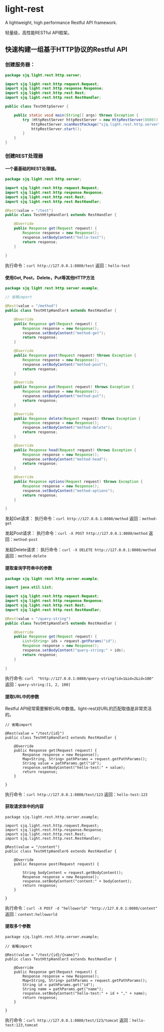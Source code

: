 # light-rest
A lightweight, high performance Restful API framework.

轻量级，高性能RESTful API框架。


## 快速构建一组基于HTTP协议的Restful API

### 创建服务器：
```java
package sjq.light.rest.http.server;

import sjq.light.rest.http.request.Request;
import sjq.light.rest.http.response.Response;
import sjq.light.rest.http.rest.Rest;
import sjq.light.rest.http.rest.RestHandler;

public class TestHttpServer {

	public static void main(String[] args) throws Exception {
		try (HttpRestServer httpRestServer = new HttpRestServer(8080)) {
			httpRestServer.scanRestPackage("sjq.light.rest.http.server");
			httpRestServer.start();
		}
	}
}
```


### 创建REST处理器

#### 一个最基础的REST处理器。
```java
package sjq.light.rest.http.server;

import sjq.light.rest.http.request.Request;
import sjq.light.rest.http.response.Response;
import sjq.light.rest.http.rest.Rest;
import sjq.light.rest.http.rest.RestHandler;

@Rest(value = "/test")
public class TestHttpHandler1 extends RestHandler {

    @Override
    public Response get(Request request) {
        Response response = new Response();
        response.setBodyContent("hello-test");
        return response;
    }
    
}
```
执行命令：```curl http://127.0.0.1:8080/test```
返回：```hello-test```


#### 使用Get, Post，Delete，Put等其他HTTP方法

```java
package sjq.light.rest.http.server.example;

// 省略import

@Rest(value = "/method")
public class TestHttpHandler4 extends RestHandler {

	@Override
	public Response get(Request request) {
		Response response = new Response();
		response.setBodyContent("method-get");
		return response;
	}

	@Override
	public Response post(Request request) throws Exception {
		Response response = new Response();
		response.setBodyContent("method-post");
		return response;
	}

	@Override
	public Response put(Request request) throws Exception {
		Response response = new Response();
		response.setBodyContent("method-put");
		return response;
	}

	@Override
	public Response delete(Request request) throws Exception {
		Response response = new Response();
		response.setBodyContent("method-delete");
		return response;
	}

	@Override
	public Response head(Request request) throws Exception {
		Response response = new Response();
		response.setBodyContent("method-head");
		return response;
	}

	@Override
	public Response options(Request request) throws Exception {
		Response response = new Response();
		response.setBodyContent("method-options");
		return response;
	}

}
```

发起Get请求：
执行命令：```curl http://127.0.0.1:8080/method```
返回：```method-get```

发起Post请求：
执行命令：```curl -X POST http://127.0.0.1:8080/method```
返回：```method-post```

发起Delete请求：
执行命令：```curl -X DELETE http://127.0.0.1:8080/method```
返回：```method-delete```



#### 提取查询字符串中的参数

```java
package sjq.light.rest.http.server.example;

import java.util.List;

import sjq.light.rest.http.request.Request;
import sjq.light.rest.http.response.Response;
import sjq.light.rest.http.rest.Rest;
import sjq.light.rest.http.rest.RestHandler;

@Rest(value = "/query-string")
public class TestHttpHandler5 extends RestHandler {

	@Override
	public Response get(Request request) {
		List<String> ids = request.getParams("id");
		Response response = new Response();
		response.setBodyContent("query-string:" + ids);
		return response;
	}
	
}
```

执行命令: ```curl  "http://127.0.0.1:8080/query-string?id=1&id=2&id=100"```
返回：```query-string:[1, 2, 100]```



#### 提取URL中的参数
Restful API经常需要解析URL中数值。light-rest对URL的匹配取值是非常灵活的。
```
// 省略import

@Rest(value = "/test/{id}")
public class TestHttpHandler2 extends RestHandler {

	@Override
	public Response get(Request request) {
		Response response = new Response();
		Map<String, String> pathParams = request.getPathParams();
		String value = pathParams.get("id");
		response.setBodyContent("hello-test:" + value);
		return response;
	}

}
```
执行命令：```curl http://127.0.0.1:8080/test/123```
返回：```hello-test:123```



#### 获取请求体中的内容

```
package sjq.light.rest.http.server.example;

import sjq.light.rest.http.request.Request;
import sjq.light.rest.http.response.Response;
import sjq.light.rest.http.rest.Rest;
import sjq.light.rest.http.rest.RestHandler;

@Rest(value = "/content")
public class TestHttpHandler6 extends RestHandler {

	@Override
	public Response post(Request request) {

		String bodyContent = request.getBodyContent();
		Response response = new Response();
		response.setBodyContent("content:" + bodyContent);
		return response;
	}

}
```
执行命令：```curl -X POST -d "helloworld" "http://127.0.0.1:8080/content"```
返回：```content:helloworld```


#### 提取多个参数
```
package sjq.light.rest.http.server.example;

// 省略import

@Rest(value = "/test/{id}/{name}")
public class TestHttpHandler3 extends RestHandler {

	@Override
	public Response get(Request request) {
		Response response = new Response();
		Map<String, String> pathParams = request.getPathParams();
		String id = pathParams.get("id");
		String name = pathParams.get("name");
		response.setBodyContent("hello-test:" + id + "," + name);
		return response;
	}

}
```
执行命令：```curl http://127.0.0.1:8080/test/123/tomcat```
返回：```hello-test:123,tomcat```















